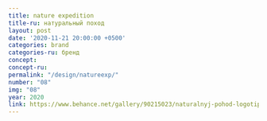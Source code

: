 ```yaml
---
title: nature expedition
title-ru: натуральный поход
layout: post
date: '2020-11-21 20:00:00 +0500'
categories: brand
categories-ru: бренд
concept: 
concept-ru:
permalink: "/design/natureexp/"
number: "08"
img: "08"
year: 2020
link: https://www.behance.net/gallery/90215023/naturalnyj-pohod-logotip-serii-video-iz-pohodov
---
```

